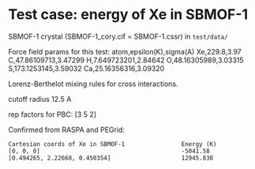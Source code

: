 # Test case: energy of Xe in SBMOF-1
SBMOF-1 crystal (SBMOF-1_cory.cif = SBMOF-1.cssr) in `test/data/`
 
Force field params for this test:
atom,epsilon(K),sigma(A)
Xe,229.8,3.97
C,47.86109713,3.47299
H,7.649723201,2.84642
O,48.16305989,3.03315                                                                       
S,173.1253145,3.59032 
Ca,25.16356316,3.09320

Lorenz-Berthelot mixing rules for cross interactions.

cutoff radius 12.5 A

rep factors for PBC: [3 5 2]

Confirmed from RASPA and PEGrid:
    
    Cartesian coords of Xe in SBMOF-1                Energy (K)
    [0, 0, 0]                                        -5041.58
    [0.494265, 2.22668, 0.450354]                    12945.838

